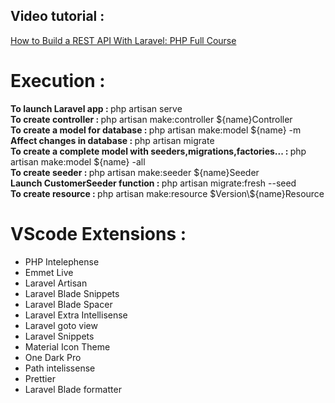 <h2>Video tutorial : </h2> <a href="https://www.youtube.com/watch?v=YGqCZjdgJJk">How to Build a REST API With Laravel: PHP Full Course</a><br>
<h1>Execution : </h1>
<b>To launch Laravel app : </b> <span>php artisan serve</span><br>
<b>To create controller : </b> <span>php artisan make:controller ${name}Controller</span><br>
<b>To create a model for database : </b> <span>php artisan make:model ${name} -m</span><br>
<b>Affect changes in database :   </b> <span>php artisan migrate</span><br>
<b>To create a complete model with seeders,migrations,factories... : </b> <span>php artisan make:model ${name} -all</span><br>
<b>To create seeder : </b> <span>php artisan make:seeder ${name}Seeder</span><br>
<b>Launch CustomerSeeder function : </b> <span>php artisan migrate:fresh --seed</span><br>
<b>To create resource : </b> <span>php artisan make:resource $Version\${name}Resource</span><br>


<h1>VScode Extensions : </h1>
<ul>
    <li>PHP Intelephense</li>
    <li>Emmet Live</li>
    <li>Laravel Artisan</li>
    <li>Laravel Blade Snippets</li>
    <li>Laravel Blade Spacer</li>
    <li>Laravel Extra Intellisense</li>
    <li>Laravel goto view</li>
    <li>Laravel Snippets</li>
    <li>Material Icon Theme</li>
    <li>One Dark Pro</li>
    <li>Path intelissense</li>
    <li>Prettier</li>
    <li>Laravel Blade formatter</li>
</ul>

